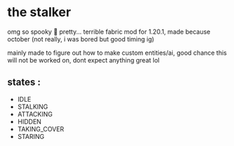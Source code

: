 # the stalker
omg so spooky 🤯
pretty... terrible fabric mod for 1.20.1,
made because october (not really, i was bored but good timing ig)

mainly made to figure out how to make custom entities/ai, good chance this will not be worked on,
dont expect anything great lol

## states :
- IDLE
- STALKING
- ATTACKING
- HIDDEN
- TAKING_COVER
- STARING
